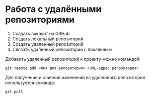 # Работа с удалёнными репозиториями

1. Создать аккаунт на GitHub
2. Создать локальный репозиторий
3. Создать удалённый репозиторий
4. Связать удалённый репозиторий с локальным

Добавить удаленный репозиторий к проекту можно командой:
```
git remote add <имя для репозитория> <URL-адрес репозитория>
```

Для получение и слияния изменений из удаленного репозитория используется команда:
```
git pull
```
